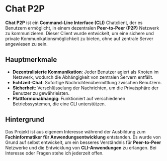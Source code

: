 # Chat P2P

**Chat P2P** ist ein **Command-Line Interface (CLI)** Chatclient, der es Benutzern ermöglicht, in einem dezentralen **Peer-to-Peer (P2P)** Netzwerk zu kommunizieren. Dieser Client wurde entwickelt, um eine sichere und private Kommunikationsmöglichkeit zu bieten, ohne auf zentrale Server angewiesen zu sein.

## Hauptmerkmale
- **Dezentralisierte Kommunikation**: Jeder Benutzer agiert als Knoten im Netzwerk, wodurch die Abhängigkeit von zentralen Servern entfällt.
- **Echtzeit-Chat**: Sofortige Nachrichtenübermittlung zwischen Benutzern.
- **Sicherheit**: Verschlüsselung der Nachrichten, um die Privatsphäre der Benutzer zu gewährleisten.
- **Plattformunabhängig**: Funktioniert auf verschiedenen Betriebssystemen, die eine CLI unterstützen.

## Hintergrund
Das Projekt ist aus eigenem Interesse während der Ausbildung zum **Fachinformatiker für Anwendungsentwicklung** entstanden. Es wurde von Grund auf selbst entwickelt, um ein besseres Verständnis für **Peer-to-Peer** Netzwerke und die Entwicklung von **CLI-Anwendungen** zu erlangen. Bei Interesse oder Fragen stehe ich jederzeit offen.
